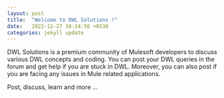 ```yaml
---
layout: post
title:  "Welcome to DWL Solutions !"
date:   2022-12-27 10:24:56 +0530
categories: jekyll update
---
```

DWL Solutions is a premium community of Mulesoft developers to discuss various DWL concepts and coding. You can post your DWL queries in the forum and get help if you are stuck in DWL. Moreover, you can also post if you are facing any issues in Mule related applications.

Post, discuss, learn and more ...